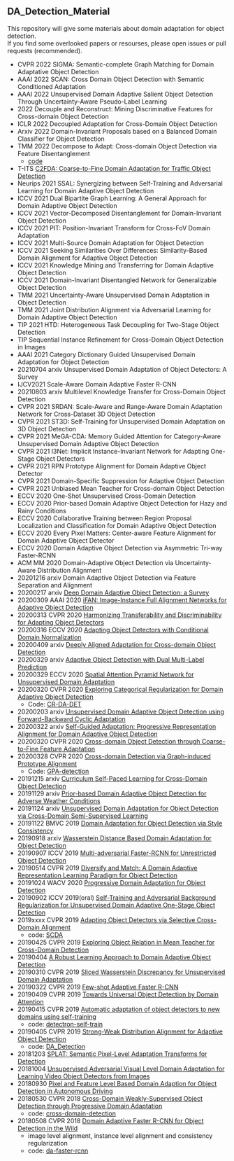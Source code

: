 ## DA_Detection_Material

This repository will give some materials about domain adaptation for object detection.
</br>
If you find some overlooked papers or resourses, please open issues or pull requests (recommended).

* CVPR 2022 SIGMA: Semantic-complete Graph Matching for Domain Adaptative Object Detection
* AAAI 2022 SCAN: Cross Domain Object Detection with Semantic Conditioned Adaptation
* AAAI 2022 Unsupervised Domain Adaptive Salient Object Detection Through Uncertainty-Aware Pseudo-Label Learning
* 2022 Decouple and Reconstruct: Mining Discriminative Features for Cross-domain Object Detection
* ICLR 2022 Decoupled Adaptation for Cross-Domain Object Detection
* Arxiv 2022 Domain-Invariant Proposals based on a Balanced Domain Classifier for Object Detection
* TMM 2022 Decompose to Adapt: Cross-domain Object Detection via Feature Disentanglement
  - [code](https://github.com/dliu5812/DDF)
* T-ITS [C2FDA: Coarse-to-Fine Domain Adaptation for Traffic Object Detection](https://ieeexplore.ieee.org/stamp/stamp.jsp?tp=&arnumber=9616450)
* Neurips 2021 SSAL: Synergizing between Self-Training and Adversarial Learning for Domain Adaptive Object Detection
* ICCV 2021 Dual Bipartite Graph Learning: A General Approach for Domain Adaptive Object Detection
* ICCV 2021 Vector-Decomposed Disentanglement for Domain-Invariant Object Detection
* ICCV 2021 PIT: Position-Invariant Transform for Cross-FoV Domain Adaptation
* ICCV 2021 Multi-Source Domain Adaptation for Object Detection
* ICCV 2021 Seeking Similarities Over Differences: Similarity-Based Domain Alignment for Adaptive Object Detection
* ICCV 2021 Knowledge Mining and Transferring for Domain Adaptive Object Detection
* ICCV 2021 Domain-Invariant Disentangled Network for Generalizable Object Detection
* TMM 2021 Uncertainty-Aware Unsupervised Domain Adaptation in Object Detection
* TMM 2021 Joint Distribution Alignment via Adversarial Learning for Domain Adaptive Object Detection 
* TIP 2021 HTD: Heterogeneous Task Decoupling for Two-Stage Object Detection
* TIP Sequential Instance Refinement for Cross-Domain Object Detection in Images
* AAAI 2021 Category Dictionary Guided Unsupervised Domain Adaptation for Object Detection
* 20210704 arxiv Unsupervised Domain Adaptation of Object Detectors: A Survey
* IJCV2021 Scale-Aware Domain Adaptive Faster R-CNN
* 20210803 arxiv Multilevel Knowledge Transfer for Cross-Domain Object Detection
* CVPR 2021 SRDAN: Scale-Aware and Range-Aware Domain Adaptation Network for Cross-Dataset 3D Object Detection
* CVPR 2021 ST3D: Self-Training for Unsupervised Domain Adaptation on 3D Object Detection
* CVPR 2021 MeGA-CDA: Memory Guided Attention for Category-Aware Unsupervised Domain Adaptive Object Detection
* CVPR 2021 I3Net: Implicit Instance-Invariant Network for Adapting One-Stage Object Detectors
* CVPR 2021 RPN Prototype Alignment for Domain Adaptive Object Detector
* CVPR 2021 Domain-Specific Suppression for Adaptive Object Detection
* CVPR 2021 Unbiased Mean Teacher for Cross-domain Object Detection
* ECCV 2020 One-Shot Unsupervised Cross-Domain Detection
* ECCV 2020 Prior-based Domain Adaptive Object Detection for Hazy and Rainy Conditions
* ECCV 2020 Collaborative Training between Region Proposal Localization and Classification for Domain Adaptive Object Detection
* ECCV 2020 Every Pixel Matters: Center-aware Feature Alignment for Domain Adaptive Object Detector
* ECCV 2020 Domain Adaptive Object Detection via Asymmetric Tri-way Faster-RCNN
* ACM MM 2020 Domain-Adaptive Object Detection via Uncertainty-Aware Distribution Alignment
* 20201216 arxiv Domain Adaptive Object Detection via Feature Separation and Alignment
* 20200217 arxiv [Deep Domain Adaptive Object Detection: a Survey](https://arxiv.org/abs/2002.06797)
* 20200309 AAAI 2020 [iFAN: Image-Instance Full Alignment Networks for Adaptive Object Detection](https://arxiv.org/abs/2003.04132)
* 20200313 CVPR 2020 [Harmonizing Transferability and Discriminability for Adapting Object Detectors](https://arxiv.org/abs/2003.06297)
* 20200316 ECCV 2020 [Adapting Object Detectors with Conditional Domain Normalization](https://arxiv.org/abs/2003.07071)
* 20200409 arxiv [Deeply Aligned Adaptation for Cross-domain Object Detection](https://arxiv.org/abs/2004.02093)
* 20200329 arxiv [Adaptive Object Detection with Dual Multi-Label Prediction](https://arxiv.org/abs/2003.12979)
* 20200329 ECCV 2020 [Spatial Attention Pyramid Network for Unsupervised Domain Adaptation](https://arxiv.org/abs/2003.12979)
* 20200320 CVPR 2020 [Exploring Categorical Regularization for Domain Adaptive Object Detection](https://arxiv.org/abs/2003.09152)
  * Code: [CR-DA-DET](https://github.com/Megvii-Nanjing/CR-DA-DET)
* 20200203 arxiv [Unsupervised Domain Adaptive Object Detection using Forward-Backward Cyclic Adaptation](https://arxiv.org/abs/2002.00575)
* 20200322 arxiv [Self-Guided Adaptation: Progressive Representation Alignment for Domain
  Adaptive Object Detection](https://arxiv.org/abs/2003.08777)
* 20200320 CVPR 2020 [Cross-domain Object Detection through Coarse-to-Fine Feature Adaptation](https://arxiv.org/abs/2003.10275)
* 20200328 CVPR 2020 [Cross-domain Detection via Graph-induced Prototype Alignment](https://arxiv.org/pdf/2003.12849.pdf)
  * Code: [GPA-detection](https://github.com/ChrisAllenMing/GPA-detection)
* 20191215 arxiv [Curriculum Self-Paced Learning for Cross-Domain Object Detection](https://arxiv.org/abs/1911.06849)
* 20191129 arxiv [Prior-based Domain Adaptive Object Detection for Adverse Weather Conditions](https://arxiv.org/abs/1912.00070v1)
* 20191124 arxiv [Unsupervised Domain Adaptation for Object Detection via Cross-Domain Semi-Supervised Learning](https://arxiv.org/abs/1911.07158v2)
* 20191122 BMVC 2019 [Domain Adaptation for Object Detection via Style Consistency](https://arxiv.org/abs/1911.10033v1)
* 20190918 arxiv [Wasserstein Distance Based Domain Adaptation for Object Detection](https://arxiv.org/abs/1909.08675)
* 20190907 ICCV 2019 [Multi-adversarial Faster-RCNN for Unrestricted Object Detection](http://arxiv.org/abs/1907.10343v2)
* 20190514 CVPR 2019 [Diversify and Match: A Domain Adaptive Representation Learning Paradigm for Object Detection](https://arxiv.org/abs/1905.05396)
* 20191024 WACV 2020 [Progressive Domain Adaptation for Object Detection](https://arxiv.org/abs/1910.11319v1)
* 20190902 ICCV 2019(oral) [Self-Training and Adversarial Background Regularization for Unsupervised Domain Adaptive One-Stage Object Detection](https://arxiv.org/abs/1909.00597v1)
* 2019xxxx CVPR 2019 [Adapting Object Detectors via Selective Cross-Domain Alignment](http://openaccess.thecvf.com/content_CVPR_2019/html/Zhu_Adapting_Object_Detectors_via_Selective_Cross-Domain_Alignment_CVPR_2019_paper.html)
	* code: [SCDA](https://github.com/WERush/SCDA)
* 20190425 CVPR 2019 [Exploring Object Relation in Mean Teacher for Cross-Domain Detection](https://arxiv.org/abs/1904.11245)
* 20190404 [A Robust Learning Approach to Domain Adaptive Object Detection](https://arxiv.org/abs/1904.02361)
* 20190310 CVPR 2019 [Sliced Wasserstein Discrepancy for Unsupervised Domain Adaptation](https://arxiv.org/abs/1903.04064)
* 20190322 CVPR 2019 [Few-shot Adaptive Faster R-CNN](https://arxiv.org/abs/1903.09372)
* 20190409 CVPR 2019 [Towards Universal Object Detection by Domain Attention](https://arxiv.org/abs/1904.04402)
* 20190415 CVPR 2019 [Automatic adaptation of object detectors to new domains using self-training](https://arxiv.org/abs/1904.07305)
    * code: [detectron-self-train](https://github.com/AruniRC/detectron-self-train)
* 20190405 CVPR 2019 [Strong-Weak Distribution Alignment for Adaptive Object Detection](https://arxiv.org/abs/1812.04798)
    * code: [DA_Detection](https://github.com/VisionLearningGroup/DA_Detection)
* 20181203 [SPLAT: Semantic Pixel-Level Adaptation Transforms for Detection](https://arxiv.org/abs/1812.00929)
* 20181004 [Unsupervised Adversarial Visual Level Domain Adaptation for Learning Video Object Detectors from Images](https://arxiv.org/abs/1810.02074)
* 20180930 [Pixel and Feature Level Based Domain Adaption for Object Detection in Autonomous Driving](https://arxiv.org/abs/1810.00345)
* 20180530 CVPR 2018 [Cross-Domain Weakly-Supervised Object Detection through Progressive Domain Adaptation](https://arxiv.org/abs/1803.11365)
    * code: [cross-domain-detection](https://github.com/naoto0804/cross-domain-detection)
* 20180508 CVPR 2018 [Domain Adaptive Faster R-CNN for Object Detection in the Wild](https://arxiv.org/abs/1803.03243)
    * image level alignment, instance level alignment and consistency regularization
    * code: [da-faster-rcnn](https://github.com/yuhuayc/da-faster-rcnn)



